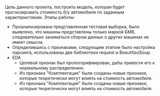 Цель данного проекта, построить модель, которая будет прогнозировать стоимость б/у автомобиля по заданным характеристикам.
Этапы работы:
<ul>
<li>Проанализирована представленная тестовая выборка, было выявлено, что машины представлены только маркой БМВ, следовательно заниматься сбором данных о других машинах не имеет смысла.</li>
<li>Определившись с признаками, следующим этапом было настройка парсинга, использованы две библиотеки request и BeautifaulSoup.</li>
<li>EDA
  <ul>
    <li>Целевой признак был прологорифмирован, дабы привести его к нормальному распределению.</li>
    <li>Из признака "Комплектация" были созданы новые признаки, которые теоретически могут влиять на стоимость автомобиля.</li> 
    <li>Из признака "Комплектация" были созданы новые признаки, которые теоретически могут влиять на стоимость автомобиля.</li> 
  </ul>
 </li> 
</ul>
